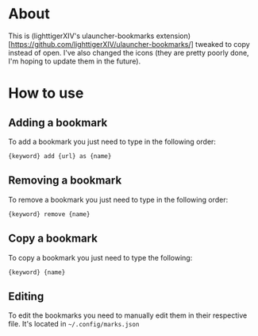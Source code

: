 # About

This is (lighttigerXIV's ulauncher-bookmarks extension)[https://github.com/lighttigerXIV/ulauncher-bookmarks/] tweaked to copy instead of open. I've also changed the icons (they are pretty poorly done, I'm hoping to update them in the future).

# How to use
## Adding a bookmark
To add a bookmark you just need to type in the following order:

`{keyword} add {url} as {name}`

## Removing a bookmark
To remove a bookmark you just need to type in the following order:

`{keyword} remove {name}`

## Copy a bookmark
To copy a bookmark you just need to type the following:

`{keyword} {name}`

## Editing 
To edit the bookmarks you need to manually edit them in their respective file. It's located in `~/.config/marks.json`
